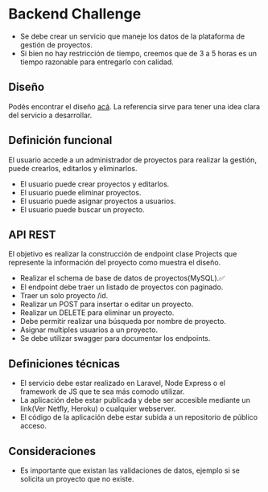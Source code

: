# Backend Challenge

- Se debe crear un servicio que maneje los datos de la plataforma de gestión de proyectos.
- Si bien no hay restricción de tiempo, creemos que de 3 a 5 horas es un tiempo razonable para entregarlo con calidad.

## Diseño

Podés encontrar el diseño [acá](https://www.figma.com/file/YLDHikbDgfsZbVdEbO0H6U/Full-Stack-Test-1?node-id=1%3A1701). La referencia sirve para tener una idea clara del servicio a desarrollar.

## Definición funcional

El usuario accede a un administrador de proyectos para realizar la gestión, puede crearlos, editarlos y eliminarlos.

- El usuario puede crear proyectos y editarlos.
- El usuario puede eliminar proyectos.
- El usuario puede asignar proyectos a usuarios.
- El usuario puede buscar un proyecto.

## API REST

El objetivo es realizar la construcción de endpoint clase Projects que represente la información del proyecto como muestra el diseño.

- Realizar el schema de base de datos de proyectos(MySQL).✅
- El endpoint debe traer un listado de proyectos con paginado.
- Traer un solo proyecto /id.
- Realizar un POST para insertar o editar un proyecto.
- Realizar un DELETE para eliminar un proyecto.
- Debe permitir realizar una búsqueda por nombre de proyecto.
- Asignar multiples usuarios a un proyecto.
- Se debe utilizar swagger para documentar los endpoints.

## Definiciones técnicas

- El servicio debe estar realizado en Laravel, Node Express o el framework de JS que te sea más comodo utilizar.
- La aplicación debe estar publicada y debe ser accesible mediante un link(Ver Netfly, Heroku) o cualquier webserver.
- El código de la aplicación debe estar subida a un repositorio de público acceso.

## Consideraciones

- Es importante que existan las validaciones de datos, ejemplo si se solicita un proyecto que no existe.
